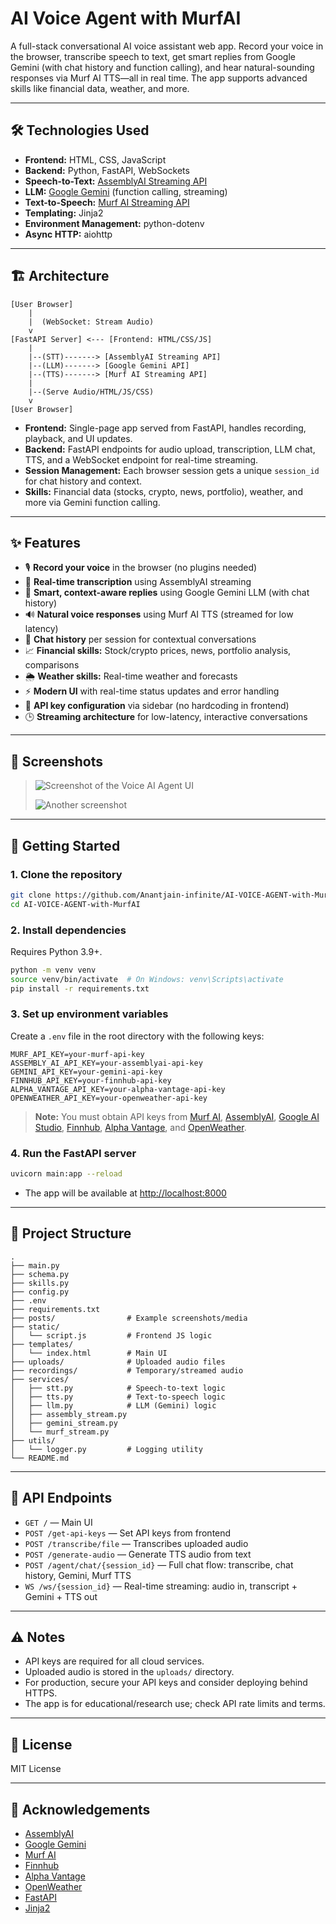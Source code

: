 # AI Voice Agent with MurfAI

A full-stack conversational AI voice assistant web app. Record your voice in the browser, transcribe speech to text, get smart replies from Google Gemini (with chat history and function calling), and hear natural-sounding responses via Murf AI TTS—all in real time. The app supports advanced skills like financial data, weather, and more.

---

## 🛠️ Technologies Used

- **Frontend:** HTML, CSS, JavaScript 
- **Backend:** Python, FastAPI, WebSockets
- **Speech-to-Text:** [AssemblyAI Streaming API](https://www.assemblyai.com/)
- **LLM:** [Google Gemini](https://ai.google.dev/) (function calling, streaming)
- **Text-to-Speech:** [Murf AI Streaming API](https://murf.ai/)
- **Templating:** Jinja2
- **Environment Management:** python-dotenv
- **Async HTTP:** aiohttp

---

## 🏗️ Architecture

```
[User Browser]
    |
    |  (WebSocket: Stream Audio)
    v
[FastAPI Server] <--- [Frontend: HTML/CSS/JS]
    |
    |--(STT)-------> [AssemblyAI Streaming API]
    |--(LLM)-------> [Google Gemini API]
    |--(TTS)-------> [Murf AI Streaming API]
    |
    |--(Serve Audio/HTML/JS/CSS)
    v
[User Browser]
```

- **Frontend:** Single-page app served from FastAPI, handles recording, playback, and UI updates.
- **Backend:** FastAPI endpoints for audio upload, transcription, LLM chat, TTS, and a WebSocket endpoint for real-time streaming.
- **Session Management:** Each browser session gets a unique `session_id` for chat history and context.
- **Skills:** Financial data (stocks, crypto, news, portfolio), weather, and more via Gemini function calling.

---

## ✨ Features

- 🎙️ **Record your voice** in the browser (no plugins needed)
- 📝 **Real-time transcription** using AssemblyAI streaming
- 🤖 **Smart, context-aware replies** using Google Gemini LLM (with chat history)
- 🔊 **Natural voice responses** using Murf AI TTS (streamed for low latency)
- 💬 **Chat history** per session for contextual conversations
- 📈 **Financial skills:** Stock/crypto prices, news, portfolio analysis, comparisons
- 🌦️ **Weather skills:** Real-time weather and forecasts
- ⚡ **Modern UI** with real-time status updates and error handling
- 🔐 **API key configuration** via sidebar (no hardcoding in frontend)
- 🕒 **Streaming architecture** for low-latency, interactive conversations

---

## 📸 Screenshots

> ![Screenshot of the Voice AI Agent UI](posts/day27.PNG)
> 
> ![Another screenshot](posts/day11.PNG)

---

## 🚀 Getting Started

### 1. Clone the repository

```sh
git clone https://github.com/Anantjain-infinite/AI-VOICE-AGENT-with-MurfAI.git
cd AI-VOICE-AGENT-with-MurfAI
```

### 2. Install dependencies

Requires Python 3.9+.

```sh
python -m venv venv
source venv/bin/activate  # On Windows: venv\Scripts\activate
pip install -r requirements.txt
```

### 3. Set up environment variables

Create a `.env` file in the root directory with the following keys:

```
MURF_API_KEY=your-murf-api-key
ASSEMBLY_AI_API_KEY=your-assemblyai-api-key
GEMINI_API_KEY=your-gemini-api-key
FINNHUB_API_KEY=your-finnhub-api-key
ALPHA_VANTAGE_API_KEY=your-alpha-vantage-api-key
OPENWEATHER_API_KEY=your-openweather-api-key
```

> **Note:** You must obtain API keys from [Murf AI](https://murf.ai/), [AssemblyAI](https://www.assemblyai.com/), [Google AI Studio](https://ai.google.dev/), [Finnhub](https://finnhub.io/), [Alpha Vantage](https://www.alphavantage.co/), and [OpenWeather](https://openweathermap.org/).

### 4. Run the FastAPI server

```sh
uvicorn main:app --reload
```

- The app will be available at [http://localhost:8000](http://localhost:8000)

---

## 🧩 Project Structure

```
.
├── main.py
├── schema.py
├── skills.py
├── config.py
├── .env
├── requirements.txt
├── posts/                # Example screenshots/media
├── static/
│   └── script.js         # Frontend JS logic
├── templates/
│   └── index.html        # Main UI
├── uploads/              # Uploaded audio files
├── recordings/           # Temporary/streamed audio
├── services/
│   ├── stt.py            # Speech-to-text logic
│   ├── tts.py            # Text-to-speech logic
│   ├── llm.py            # LLM (Gemini) logic
│   ├── assembly_stream.py
│   ├── gemini_stream.py
│   └── murf_stream.py
├── utils/
│   └── logger.py         # Logging utility
└── README.md
```

---

## 📝 API Endpoints

- `GET /` — Main UI
- `POST /get-api-keys` — Set API keys from frontend
- `POST /transcribe/file` — Transcribes uploaded audio
- `POST /generate-audio` — Generate TTS audio from text
- `POST /agent/chat/{session_id}` — Full chat flow: transcribe, chat history, Gemini, Murf TTS
- `WS /ws/{session_id}` — Real-time streaming: audio in, transcript + Gemini + TTS out

---

## ⚠️ Notes

- API keys are required for all cloud services.
- Uploaded audio is stored in the `uploads/` directory.
- For production, secure your API keys and consider deploying behind HTTPS.
- The app is for educational/research use; check API rate limits and terms.

---

## 📄 License

MIT License

---

## 🙏 Acknowledgements

- [AssemblyAI](https://www.assemblyai.com/)
- [Google Gemini](https://ai.google.dev/)
- [Murf AI](https://murf.ai/)
- [Finnhub](https://finnhub.io/)
- [Alpha Vantage](https://www.alphavantage.co/)
- [OpenWeather](https://openweathermap.org/)
- [FastAPI](https://fastapi.tiangolo.com/)
- [Jinja2](https://jinja.palletsprojects.com/)